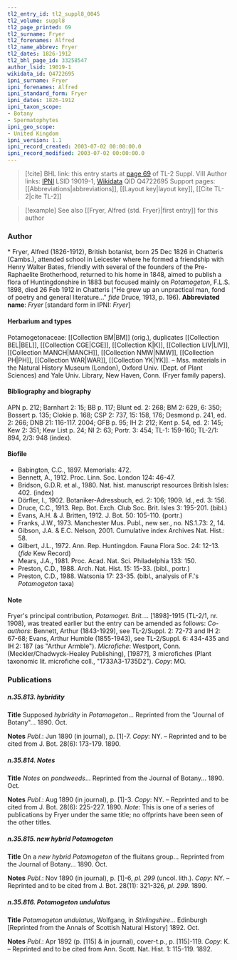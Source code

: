 ```yaml
---
tl2_entry_id: tl2_suppl8_0045
tl2_volume: suppl8
tl2_page_printed: 69
tl2_surname: Fryer
tl2_forenames: Alfred
tl2_name_abbrev: Fryer
tl2_dates: 1826-1912
tl2_bhl_page_id: 33258547
author_lsid: 19019-1
wikidata_id: Q4722695
ipni_surname: Fryer
ipni_forenames: Alfred
ipni_standard_form: Fryer
ipni_dates: 1826-1912
ipni_taxon_scope: 
- Botany
- Spermatophytes
ipni_geo_scope: 
- United Kingdom
ipni_version: 1.1
ipni_record_created: 2003-07-02 00:00:00.0
ipni_record_modified: 2003-07-02 00:00:00.0
---
```


> [!cite] BHL link: this entry starts at [page 69](https://www.biodiversitylibrary.org/page/33258547) of TL-2 Suppl. VIII
> Author links: [IPNI](https://www.ipni.org/a/19019-1) LSID 19019-1, [Wikidata](https://www.wikidata.org/wiki/Q4722695) QID Q4722695
> Support pages: [[Abbreviations|abbreviations]], [[Layout key|layout key]], [[Cite TL-2|cite TL-2]]

> [!example] See also [[Fryer, Alfred {std. Fryer}|first entry]] for this author

### Author

\* Fryer, Alfred (1826-1912), British botanist, born 25 Dec 1826 in Chatteris (Cambs.), attended school in Leicester where he formed a friendship with Henry Walter Bates, friendly with several of the founders of the Pre-Raphaelite Brotherhood, returned to his home in 1848, aimed to publish a flora of Huntingdonshire in 1883 but focused mainly on *Potamogeton*, F.L.S. 1898, died 26 Feb 1912 in Chatteris ("He grew up an unpractical man, fond of poetry and general literature..." *fide* Druce, 1913, p. 196). 
**Abbreviated name**: *Fryer* \[standard form in IPNI: *Fryer*\]

#### Herbarium and types

Potamogetonaceae: [[Collection BM|BM]] (orig.), duplicates [[Collection BEL|BEL]], [[Collection CGE|CGE]], [[Collection K|K]], [[Collection LIV|LIV]], [[Collection MANCH|MANCH]], [[Collection NMW|NMW]], [[Collection PH|PH]], [[Collection WAR|WAR]], [[Collection YK|YK]]. – Mss. materials in the Natural History Museum (London), Oxford Univ. (Dept. of Plant Sciences) and Yale Univ. Library, New Haven, Conn. (Fryer family papers).

#### Bibliography and biography

APN p. 212; Barnhart 2: 15; BB p. 117; Blunt ed. 2: 268; BM 2: 629, 6: 350; Bossert p. 135; Clokie p. 168; CSP 2: 737, 15: 158, 176; Desmond p. 241, ed. 2: 266; DNB 21: 116-117. 2004; GFB p. 95; IH 2: 212; Kent p. 54, ed. 2: 145; Kew 2: 351; Kew List p. 24; NI 2: 63; Portr. 3: 454; TL-1: 159-160; TL-2/1: 894, 2/3: 948 (index).

#### Biofile

- Babington, C.C., 1897. Memorials: 472.
- Bennett, A., 1912. Proc. Linn. Soc. London 124: 46-47.
- Bridson, G.D.R. et al., 1980. Nat. hist. manuscript resources British Isles: 402. (index)
- Dörfler, I., 1902. Botaniker-Adressbuch, ed. 2: 106; 1909. Id., ed. 3: 156.
- Druce, C.C., 1913. Rep. Bot. Exch. Club Soc. Brit. Isles 3: 195-201. (bibl.)
- Evans, A.H. & J. Britten, 1912. J. Bot. 50: 105-110. (portr.)
- Franks, J.W., 1973. Manchester Mus. Publ., new ser., no. NS.1.73: 2, 14.
- Gibson, J.A. & E.C. Nelson, 2001. Cumulative index Archives Nat. Hist.: 58.
- Gilbert, J.L., 1972. Ann. Rep. Huntingdon. Fauna Flora Soc. 24: 12-13. (*fide* Kew Record)
- Mears, J.A., 1981. Proc. Acad. Nat. Sci. Philadelphia 133: 150.
- Preston, C.D., 1988. Arch. Nat. Hist. 15: 15-33. (bibl., portr.)
- Preston, C.D., 1988. Watsonia 17: 23-35. (bibl., analysis of F.'s *Potamogeton* taxa)

#### Note

Fryer's principal contribution, *Potamoget. Brit.*... \[1898\]-1915 (TL-2/1, nr. 1908), was treated earlier but the entry can be amended as follows:
*Co-authors*: Bennett, Arthur (1843-1929), see TL-2/Suppl. 2: 72-73 and IH 2: 67-68; Evans, Arthur Humble (1855-1943), see TL-2/Suppl. 6: 434-435 and IH 2: 187 (as "Arthur Armble"). *Microfiche*: Westport, Conn. (Meckler/Chadwyck-Healey Publishing), \[1987?\], 3 microfiches (Plant taxonomic lit. microfiche coll., "1733A3-1735D2"). *Copy*: MO.

### Publications

##### n.35.813. hybridity

**Title**
Supposed *hybridity* in *Potamogeton*... Reprinted from the "Journal of Botany"... 1890. Oct.

**Notes**
*Publ*.: Jun 1890 (in journal), p. \[1\]-7. *Copy*: NY. – Reprinted and to be cited from J. Bot. 28(6): 173-179. 1890.

##### n.35.814. Notes

**Title**
*Notes* on *pondweeds*... Reprinted from the Journal of Botany... 1890. Oct.

**Notes**
*Publ*.: Aug 1890 (in journal), p. \[1\]-3. *Copy*: NY. – Reprinted and to be cited from J. Bot. 28(6): 225-227. 1890.
*Note*: This is one of a series of publications by Fryer under the same title; no offprints have been seen of the other titles.

##### n.35.815. new hybrid Potamogeton

**Title**
On a *new hybrid Potamogeton* of the fluitans group... Reprinted from the Journal of Botany... 1890. Oct.

**Notes**
*Publ*.: Nov 1890 (in journal), p. \[1\]-6, *pl. 299* (uncol. lith.). *Copy*: NY. – Reprinted and to be cited from J. Bot. 28(11): 321-326, *pl. 299.* 1890.

##### n.35.816. Potamogeton undulatus

**Title**
*Potamogeton undulatus*, Wolfgang, in *Stirlingshire*... Edinburgh \[Reprinted from the Annals of Scottish Natural History\] 1892. Oct.

**Notes**
*Publ*.: Apr 1892 (p. \[115\] & in journal), cover-t.p., p. \[115\]-119. *Copy*: K. – Reprinted and to be cited from Ann. Scott. Nat. Hist. 1: 115-119. 1892.

